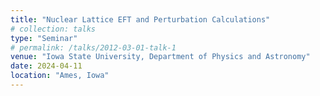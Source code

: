 ```yaml
---
title: "Nuclear Lattice EFT and Perturbation Calculations"
# collection: talks
type: "Seminar"
# permalink: /talks/2012-03-01-talk-1
venue: "Iowa State University, Department of Physics and Astronomy"
date: 2024-04-11
location: "Ames, Iowa"
---
```

<!-- This is a description of your talk, which is a markdown files that can be all markdown-ified like any other post. Yay markdown! -->
<!-- ![Local Image](images/Iowa_Seminar.jpg) -->
